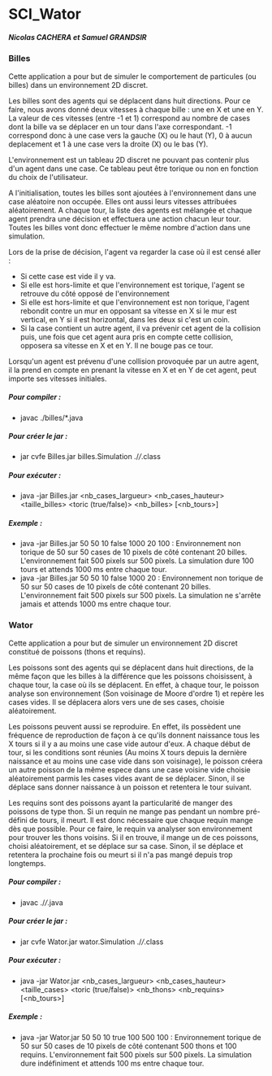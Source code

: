 # SCI_Wator
##### Nicolas CACHERA et Samuel GRANDSIR

### Billes

Cette application a pour but de simuler le comportement de particules (ou billes) dans un environnement 2D discret.

Les billes sont des agents qui se déplacent dans huit directions. Pour ce faire, nous avons donné deux vitesses à chaque bille : une en X et une en Y. La valeur de ces vitesses (entre -1 et 1) correspond au nombre de cases dont la bille va se déplacer en un tour dans l'axe correspondant. -1 correspond donc à une case vers la gauche (X) ou le haut (Y), 0 à aucun deplacement et 1 à une case vers la droite (X) ou le bas (Y). 

L'environnement est un tableau 2D discret ne pouvant pas contenir plus d'un agent dans une case. Ce tableau peut être torique ou non en fonction du choix de l'utilisateur.

A l'initialisation, toutes les billes sont ajoutées à l'environnement dans une case aléatoire non occupée. Elles ont aussi leurs vitesses attribuées aléatoirement. A chaque tour, la liste des agents est mélangée et chaque agent prendra une décision et effectuera une action chacun leur tour. Toutes les billes vont donc effectuer le même nombre d'action dans une simulation.

Lors de la prise de décision, l'agent va regarder la case où il est censé aller :
* Si cette case est vide il y va. 
* Si elle est hors-limite et que l'environnement est torique, l'agent se retrouve du côté opposé de l'environnement 
* Si elle est hors-limite et que l'environnement est non torique, l'agent rebondit contre un mur en opposant sa vitesse en X si le mur est vertical, en Y si il est horizontal, dans les deux si c'est un coin.
* Si la case contient un autre agent, il va prévenir cet agent de la collision puis, une fois que cet agent aura pris en compte cette collision, opposera sa vitesse en X et en Y. Il ne bouge pas ce tour.

Lorsqu'un agent est prévenu d'une collision provoquée par un autre agent, il la prend en compte en prenant la vitesse en X et en Y de cet agent, peut importe ses vitesses initiales.

##### Pour compiler :
* javac ./billes/*.java

##### Pour créer le jar :
* jar cvfe Billes.jar billes.Simulation ./*/*.class

##### Pour exécuter :
* java -jar Billes.jar <nb_cases_largueur> <nb_cases_hauteur> <taille_billes> <toric (true/false)> <latence en ms> <nb_billes> [<nb_tours>]

##### Exemple :
* java -jar Billes.jar 50 50 10 false 1000 20 100 : Environnement non torique de 50 sur 50 cases de 10 pixels de côté contenant 20 billes. L'environnement fait 500 pixels sur 500 pixels. La simulation dure 100 tours et attends 1000 ms entre chaque tour.
* java -jar Billes.jar 50 50 10 false 1000 20 : Environnement non torique de 50 sur 50 cases de 10 pixels de côté contenant 20 billes. L'environnement fait 500 pixels sur 500 pixels. La simulation ne s'arrête jamais et attends 1000 ms entre chaque tour.

### Wator

Cette application a pour but de simuler un environnement 2D discret constitué de poissons (thons et requins).

Les poissons sont des agents qui se déplacent dans huit directions, de la même façon que les billes à la différence que les poissons choisissent, à chaque tour, la case où ils se déplacent. En effet, à chaque tour, le poisson analyse son environnement (Son voisinage de Moore d'ordre 1) et repère les cases vides. Il se déplacera alors vers une de ses cases, choisie aléatoirement.

Les poissons peuvent aussi se reproduire. En effet, ils possèdent une fréquence de reproduction de façon à ce qu'ils donnent naissance tous les X tours si il y a au moins une case vide autour d'eux. A chaque début de tour, si les conditions sont réunies (Au moins X tours depuis la dernière naissance et au moins une case vide dans son voisinage), le poisson créera un autre poisson de la même espece dans une case voisine vide choisie aléatoirement parmis les cases vides avant de se déplacer. Sinon, il se déplace sans donner naissance à un poisson et retentera le tour suivant.

Les requins sont des poissons ayant la particularité de manger des poissons de type thon. Si un requin ne mange pas pendant un nombre pré-défini de tours, il meurt. Il est donc nécessaire que chaque requin mange dès que possible. Pour ce faire, le requin va analyser son environnement pour trouver les thons voisins. Si il en trouve, il mange un de ces poissons, choisi aléatoirement, et se déplace sur sa case. Sinon, il se déplace et retentera la prochaine fois ou meurt si il n'a pas mangé depuis trop longtemps.

##### Pour compiler :
* javac ./*/*.java

##### Pour créer le jar :
* jar cvfe Wator.jar wator.Simulation ./*/*.class

##### Pour exécuter :
* java -jar Wator.jar <nb_cases_largueur> <nb_cases_hauteur> <taille_cases> <toric (true/false)> <latence en ms> <nb_thons> <nb_requins> [<nb_tours>]

##### Exemple :
* java -jar Wator.jar 50 50 10 true 100 500 100 : Environnement torique de 50 sur 50 cases de 10 pixels de côté contenant 500 thons et 100 requins. L'environnement fait 500 pixels sur 500 pixels. La simulation dure indéfiniment et attends 100 ms entre chaque tour.
